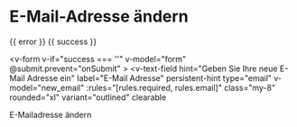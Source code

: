 <script setup>

    import { ref, onMounted, getCurrentInstance } from 'vue'
    import { createClient } from '@supabase/supabase-js'

    const instance = getCurrentInstance();
    const apikey = instance.appContext.config.globalProperties.$apikey;
    const url = instance.appContext.config.globalProperties.$url;

    const supabase = createClient(url, apikey)

    const form = ref(false)
    const new_email = ref('')
    const error = ref('')
    const success = ref('')
    const loading = ref(false)

    const rules = {
        required: value => !!value || 'Required.',
        counter: value => value.length <= 20 || 'Max 20 characters',
        email: value => {
        const pattern = /^(([^<>()[\]\\.,;:\s@"]+(\.[^<>()[\]\\.,;:\s@"]+)*)|(".+"))@((\[[0-9]{1,3}\.[0-9]{1,3}\.[0-9]{1,3}\.[0-9]{1,3}])|(([a-zA-Z\-0-9]+\.)+[a-zA-Z]{2,}))$/
        return pattern.test(value) || 'Invalid e-mail.'
        },
    }

    const onSubmit = async () => {
        if (!form.value) return
        loading.value = true
        // Logic to change the email
       
        const { data, error: apiError } = await supabase.auth.updateUser({
            email: new_email.value
        })
        if (apiError) {
            error.value = 'Error changing email: ' + apiError.message;
            success.value = '';
        } else {
            success.value = 'Email changed successfully';
            error.value = '';
        }
        loading.value = false
    };

    function required (v) {
        return !!v || 'Field is required'
    }

</script>

# E-Mail-Adresse ändern

<v-chip color="red" v-if="error" class="my-2">
    <span>{{ error }}</span>
</v-chip>
<v-chip color="green" v-if="success" class="my-2">
    <span>{{ success }}</span>
</v-chip>

<v-form
    v-if="success === ''"
        v-model="form"
        @submit.prevent="onSubmit"
      >
<v-text-field
    hint="Geben Sie Ihre neue E-Mail Adresse ein"
    label="E-Mail Adresse"
    persistent-hint
    type="email"
    v-model="new_email"
    :rules="[rules.required, rules.email]"
    class="my-8"
    rounded="xl"
    variant="outlined"
    clearable
></v-text-field>
<v-btn type="submit" :disabled="!form" :loading="loading" rounded="xl" color="primary"  class="my-3">
    E-Mailadresse ändern
</v-btn>
</v-form>